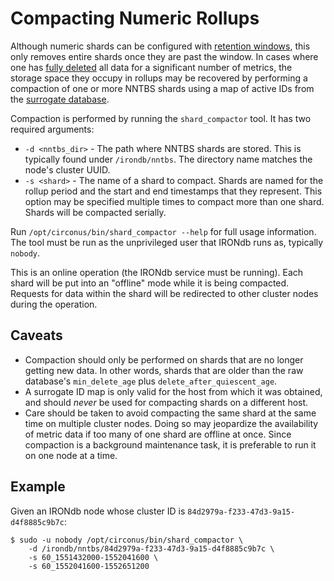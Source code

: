 # Compacting Numeric Rollups

Although numeric shards can be configured with [retention windows](../getting-started/configuration.md#nntbs), this only removes entire shards once they are past the window. In cases where one has [fully deleted](../api/data-deletion.md#deleting-all-data-for-a-metric-or-a-set-of-metrics) all data for a significant number of metrics, the storage space they occupy in rollups may be recovered by performing a compaction of one or more NNTBS shards using a map of active IDs from the [surrogate database](../getting-started/configuration.md#surrogate_database).

Compaction is performed by running the `shard_compactor` tool. It has two required arguments:

* `-d <nntbs_dir>` - The path where NNTBS shards are stored. This is typically
  found under `/irondb/nntbs`. The directory name matches the node's cluster UUID.
* `-s <shard>` - The name of a shard to compact. Shards are named for the rollup period and the start and end timestamps that they represent. This option may be specified multiple times to compact more than one shard. Shards will be compacted serially.

Run `/opt/circonus/bin/shard_compactor --help` for full usage information. The tool must be run as the unprivileged user that IRONdb runs as, typically `nobody`.

This is an online operation (the IRONdb service must be running). Each shard will be put into an "offline" mode while it is being compacted. Requests for data within the shard will be redirected to other cluster nodes during the operation.

## Caveats[​](https://docs.circonus.com/irondb/administration/compacting-numeric-rollups#caveats) <a href="#caveats" id="caveats"></a>

* Compaction should only be performed on shards that are no longer getting new data. In other words, shards that are older than the raw database's `min_delete_age` plus `delete_after_quiescent_age`.
* A surrogate ID map is only valid for the host from which it was obtained, and should _never_ be used for compacting shards on a different host.
* Care should be taken to avoid compacting the same shard at the same time on multiple cluster nodes. Doing so may jeopardize the availability of metric data if too many of one shard are offline at once. Since compaction is a background maintenance task, it is preferable to run it on one node at a time.

## Example[​](https://docs.circonus.com/irondb/administration/compacting-numeric-rollups#example) <a href="#example" id="example"></a>

Given an IRONdb node whose cluster ID is `84d2979a-f233-47d3-9a15-d4f8885c9b7c`:

```
$ sudo -u nobody /opt/circonus/bin/shard_compactor \
    -d /irondb/nntbs/84d2979a-f233-47d3-9a15-d4f8885c9b7c \
    -s 60_1551432000-1552041600 \
    -s 60_1552041600-1552651200
```
